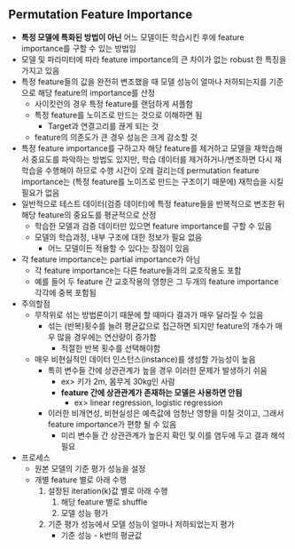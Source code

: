 ## Permutation Feature Importance
* **특정 모델에 특화된 방법이 아닌** 어느 모델이든 학습시킨 후에 feature importance를 구할 수 있는 방법임
* 모델 및 파라미터에 따라 feature importance의 큰 차이가 없는 robust 한 특징을 가지고 있음
* 특정 feature들의 값을 완전히 변조했을 때 모델 성능이 얼마나 저하되는지를 기준으로 해당 feature의 importance를 산정
    * 사이킷런의 경우 특정 feature를 랜덤하게 셔플함
    * 특정 feature를 노이즈로 만드는 것으로 이해하면 됨
        * Target과 연결고리를 끊게 되는 것
    * feature의 의존도가 큰 경우 성능은 크게 감소할 것
* 특정 feature importance를 구하고자 해당 feature를 제거하고 모델을 재학습해서 중요도를 파악하는 방법도 있지만, 학습 데이터를 제거하거나/변조하면 다시 재학습을 수행해야 하므로 수행 시간이 오래 걸리는데 permutation feature importance는 (특정 feature를 노이즈로 만드는 구조이기 때문에) 재학습을 시킬 필요가 없음
* 일반적으로 테스트 데이터(검증 데이터)에 특정 feature들을 반복적으로 변조한 뒤 해당 feature의 중요도를 평균적으로 산정
    * 학습한 모델과 검증 데이터만 있으면 feature importance를 구할 수 있음
    * 모델의 학습과정, 내부 구조에 대한 정보가 필요 없음
        * 어느 모델이든 적용할 수 있다는 장점이 있음
* 각 feature importance는 partial importance가 아님
    * 각 feature importance는 다른 feature들과의 교호작용도 포함
    * 예를 들어 두 feature 간 교호작용의 영향은 그 두개의 feature importance 각각에 중복 포함됨
* 주의할점
    * 무작위로 섞는 방법론이기 때문에 할 때마다 결과가 매우 달라질 수 있음
        * 섞는 (반복)횟수를 늘려 평균값으로 접근하면 되지만 feature의 개수가 매우 많을 경우에는 연산량이 증가함
            * 적절한 반복 횟수를 선택해야함
    * 매우 비현실적인 데이터 인스턴스(instance)를 생성할 가능성이 높음
        * 특히 변수들 간에 상관관계가 높을 경우 이러한 문제가 발생하기 쉬움
            * ex> 키가 2m, 몸무게 30kg인 사람
            * **feature 간에 상관관계가 존재하는 모델은 사용하면 안됨**
                * ex> linear regression, logistic regression
        * 이러한 비개연성, 비현실성은 예측값에 엄청난 영향을 미칠 것이고, 그래서 feature importance가 편향 될 수 있음
            * 미리 변수들 간 상관관계가 높은지 확인 및 이를 염두에 두고 결과 해석 필요
* 프로세스
    * 원본 모델의 기준 평가 성능을 설정
    * 개별 feature 별로 아래 수행
        1. 설정된 iteration(k)값 별로 아래 수행
            1. 해당 feature 별로 shuffle
            2. 모델 성능 평가
        2. 기준 평가 성능에서 모델 성능이 얼마나 저하되었는지 평가
            * 기준 성능 - k번의 평균값